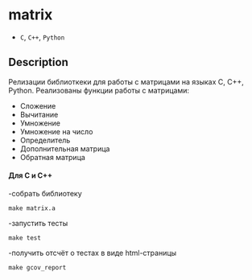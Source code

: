 # matrix

- `С`, `C++`, `Python`

## Description
Релизации библиоткеки для работы с матрицами на языках C, C++, Python.
Реализованы функции работы с матрицами:
- Сложение
- Вычитание
- Умножение
- Умножение на число
- Определитель
- Дополнительная матрица
- Обратная матрица

#### Для C и C++
-собрать библиотеку
```
make matrix.a
```
-запустить тесты
```
make test
```
-получить отсчёт о тестах в виде html-страницы
```
make gcov_report
